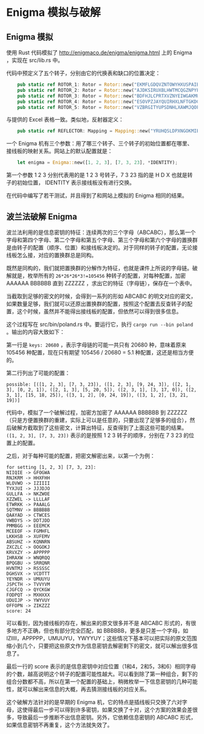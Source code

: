 # Enigma 模拟与破解

## Enigma 模拟

使用 Rust 代码模拟了 http://enigmaco.de/enigma/enigma.html 上的 Enigma ，实现在 src/lib.rs 中。

代码中预定义了五个转子，分别由它的代换表和缺口的位置决定：

```rust
    pub static ref ROTOR_1: Rotor = Rotor::new("EKMFLGDQVZNTOWYHXUSPAIBRCJ", 'Q');
    pub static ref ROTOR_2: Rotor = Rotor::new("AJDKSIRUXBLHWTMCQGZNPYFVOE", 'E');
    pub static ref ROTOR_3: Rotor = Rotor::new("BDFHJLCPRTXVZNYEIWGAKMUSQO", 'V');
    pub static ref ROTOR_4: Rotor = Rotor::new("ESOVPZJAYQUIRHXLNFTGKDCMWB", 'J');
    pub static ref ROTOR_5: Rotor = Rotor::new("VZBRGITYUPSDNHLXAWMJQOFECK", 'Z');
```

与提供的 Excel 表格一致。类似地，反射器定义：

```rust
    pub static ref REFLECTOR: Mapping = Mapping::new("YRUHQSLDPXNGOKMIEBFZCWVJAT");
```

一个 Enigma 机有三个参数：用了哪三个转子、三个转子的初始位置都在哪里、接线板的映射关系。网站上的默认配置就是：

```rust
    let enigma = Enigma::new([1, 2, 3], [7, 3, 23], *IDENTITY);
```

第一个参数 1 2 3 分别代表用的是 1 2 3 号转子，7 3 23 指的是 H D X 也就是转子的初始位置， IDENTITY 表示接线板没有进行交换。

在代码中编写了若干测试，并且得到了和网站上模拟的 Enigma 相同的结果。

## 波兰法破解 Enigma

波兰法利用的是信息密钥的特征：连续两次的三个字母（ABCABC），那么第一个字母和第四个字母、第二个字母和第五个字母、第三个字母和第六个字母的置换群是由转子的配置（顺序、位置）和接线板决定的。对于同样的转子的配置，无论接线板怎么接，对应的置换群总是同构。

既然是同构的，我们就把置换群的分解作为特征，也就是课件上所说的字母链。破解就是，枚举所有的 `26*26*26*3!=105456` 种转子的配置，对每种配置，加密 AAAAAA BBBBBB 直到 ZZZZZZ ，求出它的特征（字母链），保存在一个表中。

当截取到足够的密文的时候，会得到一系列的形如 ABCABC 的明文对应的密文，如果数量足够，我们就可以还原出置换群的配置，按照这个配置去反查转子的配置，这个时候，虽然并不能得出接线板的配置，但依然可以得到很多信息。

这个过程写在 src/bin/poland.rs 中。要运行它，执行 `cargo run --bin poland` 。输出的内容大致如下：

第一行是 `keys: 20680` ，表示字母链的可能一共只有 20680 种，意味着原来 105456 种配置，现在只有期望 105456 / 20680 = 5.1 种配置，这还是相当方便的。

第二行列出了可能的配置：

```
possible: [([1, 2, 3], [7, 3, 23]), ([1, 2, 3], [9, 24, 3]), ([2, 1, 3], [0, 2, 1]), ([2, 1, 3], [5, 20, 5]), ([2, 3, 1], [3, 17, 0]), ([2, 3, 1], [15, 18, 25]), ([3, 1, 2], [0, 24, 19]), ([3, 1, 2], [3, 21, 19])]
```

代码中，模拟了一个破解过程，加密方加密了 AAAAAA BBBBBB 到 ZZZZZZ（只是方便置换群的重建，实际上可以是任意的，只要出现了足够多的组合），然后破解方截取到了这些密文，计算出特征，反查得到了上面这些可能的结果。`([1, 2, 3], [7, 3, 23])` 表示的是按照 1 2 3 转子的顺序，分别在 7 3 23 的位置上的配置。

之后，对于每种可能的配置，把密文解密出来，以第一个为例：

```
for setting [1, 2, 3] [7, 3, 23]:
NIIQIE -> GFOGWA
RNJKRM -> HHXFHH
WLOVWO -> IZIIII
TYXJUI -> JJJDJO
GULLFA -> NKZWOE
XZZWEL -> LLLLAF
ETWRKK -> PAAALG
SQTMNV -> BBBBBB
QAAYAD -> CTWCES
VWBDYS -> DDTJDD
PMMBGG -> EEEMCK
MCEEOF -> FGMHFL
LKKHSB -> XUFEMV
ABSUHZ -> KQNNRN
ZXCZLC -> OOGOKJ
KRVXZY -> APPPPP
IHRAXW -> WNQRQQ
BPQGBU -> SRRQNR
HVNTMJ -> RSSSSC
DGHSVX -> VCDTTT
YEYNDR -> UMUUYU
JSPCTH -> TVVYVM
CJGFCQ -> QYCKGW
FODPQT -> MXHXXX
UDUIJP -> YWYVUY
OFFOPN -> ZIKZZZ
score: 24
```

可以看到，因为接线板的存在，解出来的原文很多并不是 ABCABC 形式的，有很多地方不正确，但也有部分完全匹配，如 BBBBBB，更多是只差一个字母，如 IZIIII，APPPPP，UMUUYU，YWYYUY；这些情况下基本可以把实际的原文范围缩小到几个，只要把这些原文作为信息密钥去解密剩下的密文，就可以解出很多信息了。

最后一行的 score 表示的是信息密钥中对应位置（1和4，2和5，3和6）相同字母的个数，越高说明这个转子的配置可能性越大。可以看到除了第一种组合，剩下的组合分数都不高，所以在第一个配置的基础上，稍微枚举一下信息密钥的几种可能性，就可以解出来信息的大概，再去猜测接线板的对应关系。

这个破解方法针对的是早期的 Enigma 机，它的特点是插线板只交换了六对字母，这使得最后一步可以得到许多密钥，如果交换了十对，这个方案的效果会差很多，导致最后一步推断不出信息密钥。另外，它依赖信息密钥的 ABCABC 形式，如果信息密钥不再重复，这个方法就失效了。

